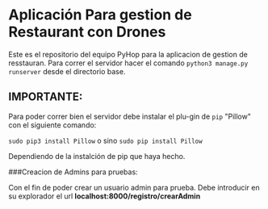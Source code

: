 # Aplicación Para gestion de Restaurant con Drones

Este es el repositorio del equipo PyHop para la aplicacion de gestion de resstauran.
Para correr el servidor hacer el comando `python3 manage.py runserver` desde el directorio base.


## IMPORTANTE:
Para poder correr bien el servidor debe instalar el plu-gin de `pip` "Pillow" con el siguiente comando:

`sudo pip3 install Pillow`
o sino 
`sudo pip install Pillow`

Dependiendo de la instalción de pip que haya hecho.

###Creacion de Admins para pruebas:

Con el fin de poder crear un usuario admin para prueba. Debe introducir en su explorador el url
**localhost:8000/registro/crearAdmin**

